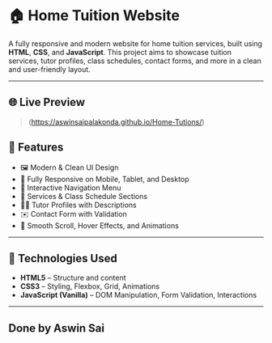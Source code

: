 # 🏠 Home Tuition Website

A fully responsive and modern website for home tuition services, built using **HTML**, **CSS**, and **JavaScript**. This project aims to showcase tuition services, tutor profiles, class schedules, contact forms, and more in a clean and user-friendly layout.

---

## 🌐 Live Preview
> (https://aswinsaipalakonda.github.io/Home-Tutions/)

## 📌 Features

- 🖼️ Modern & Clean UI Design
- 📱 Fully Responsive on Mobile, Tablet, and Desktop
- 🎯 Interactive Navigation Menu
- 📅 Services & Class Schedule Sections
- 👩‍🏫 Tutor Profiles with Descriptions
- ✉️ Contact Form with Validation
- 🎨 Smooth Scroll, Hover Effects, and Animations

---

## 🚀 Technologies Used

- **HTML5** – Structure and content
- **CSS3** – Styling, Flexbox, Grid, Animations
- **JavaScript (Vanilla)** – DOM Manipulation, Form Validation, Interactions

---

## Done by Aswin Sai

